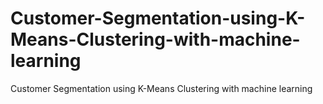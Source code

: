 # Customer-Segmentation-using-K-Means-Clustering-with-machine-learning
Customer Segmentation using K-Means Clustering with machine learning
